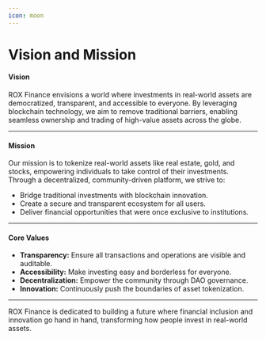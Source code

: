 ```yaml
---
icon: moon
---
```


# Vision and Mission

#### **Vision**

ROX Finance envisions a world where investments in real-world assets are democratized, transparent, and accessible to everyone. By leveraging blockchain technology, we aim to remove traditional barriers, enabling seamless ownership and trading of high-value assets across the globe.

***

#### **Mission**

Our mission is to tokenize real-world assets like real estate, gold, and stocks, empowering individuals to take control of their investments. Through a decentralized, community-driven platform, we strive to:

* Bridge traditional investments with blockchain innovation.
* Create a secure and transparent ecosystem for all users.
* Deliver financial opportunities that were once exclusive to institutions.

***

#### **Core Values**

* **Transparency:** Ensure all transactions and operations are visible and auditable.
* **Accessibility:** Make investing easy and borderless for everyone.
* **Decentralization:** Empower the community through DAO governance.
* **Innovation:** Continuously push the boundaries of asset tokenization.

***

ROX Finance is dedicated to building a future where financial inclusion and innovation go hand in hand, transforming how people invest in real-world assets.
